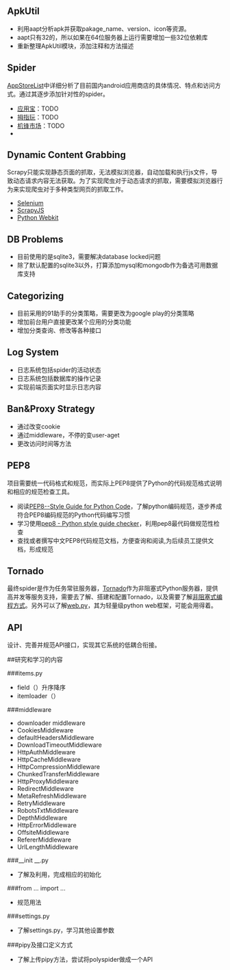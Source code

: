 ## ApkUtil
*	利用aapt分析apk并获取pakage_name、version、icon等资源。
*	aapt只有32的，所以如果在64位服务器上运行需要增加一些32位依赖库
*	重新整理ApkUtil模块，添加注释和方法描述

## Spider
[AppStoreList]中详细分析了目前国内android应用商店的具体情况、特点和访问方式。通过其逐步添加针对性的spider。

*   [应用宝]：TODO
*   [拇指玩]：TODO
*   [机锋市场]：TODO
*   [360手机助手]: TODO

## Dynamic Content Grabbing
Scrapy只能实现静态页面的抓取，无法模拟浏览器，自动加载和执行js文件，导致动态请求内容无法获取。为了实现爬虫对于动态请求的抓取，需要模拟浏览器行为来实现爬虫对于多种类型网页的抓取工作。
*	[Selenium]
*	[ScrapyJS]
*	[Python Webkit]

## DB Problems
*	目前使用的是sqlite3，需要解决database locked问题
*	除了默认配置的sqlite3以外，打算添加mysql和mongodb作为备选可用数据库支持

## Categorizing
*	目前采用的91助手的分类策略，需要更改为google play的分类策略
*	增加前台用户直接更改某个应用的分类功能
*	增加分类查询、修改等各种接口

## Log System
*	日志系统包括spider的活动状态
*	日志系统包括数据库的操作记录
*	实现前端页面实时显示日志内容

## Ban&Proxy Strategy
* 	通过改变cookie
* 	通过middleware，不停的变user-aget
* 	更改访问时间等方法

## PEP8
项目需要统一代码格式和规范，而实际上PEP8提供了Python的代码规范格式说明和相应的规范检查工具。

*	阅读[PEP8--Style Guide for Python Code]，了解python编码规范，逐步养成符合PEP8编码规范的Python代码编写习惯
*	学习使用[pep8 - Python style guide checker]，利用pep8最代码做规范性检查
*	查找或者撰写中文PEP8代码规范文档，方便查询和阅读,为后续员工提供文档，形成规范

## Tornado
最终spider是作为任务常驻服务器，[Tornado]作为非阻塞式Python服务器，提供高并发等服务支持，需要去了解、搭建和配置Tornado，以及需要了解[非阻塞式编程方式]。另外可以了解[web.py]，其为轻量级python web框架，可能会用得着。

## API
设计、完善并规范API接口，实现其它系统的低耦合衔接。

##研究和学习的内容

###items.py
*	field（）升序降序
*	itemloader（）

###middleware
*	downloader middleware
*	CookiesMiddleware
*	defaultHeadersMiddleware
*	DownloadTimeoutMiddleware
*	HttpAuthMiddleware
*	HttpCacheMiddleware
*	HttpCompressionMiddleware
*	ChunkedTransferMiddleware
*	HttpProxyMiddleware
*	RedirectMiddleware
*	MetaRefreshMiddleware
*	RetryMiddleware
*	RobotsTxtMiddleware
*	DepthMiddleware
*	HttpErrorMiddleware
*	OffsiteMiddleware
*	RefererMiddleware
*	UrlLengthMiddleware

###__init __.py
*	了解及利用，完成相应的初始化

###from ... import ...
*	规范用法

###settings.py
*	了解settings.py，学习其他设置参数

###pipy及接口定义方式
*	了解上传pipy方法，尝试将polyspider做成一个API

[aapt]:https://code.google.com/p/android-apktool/
[Selenium]:http://www.seleniumhq.org/
[ScrapyJS]:https://github.com/scrapinghub/scrapyjs
[Python Webkit]: http://www.gnu.org/software/pythonwebkit/

[非阻塞式编程方式]:http://cnodejs.org/topic/4f50dd9798766f5a610b808a
[Tornado]:http://www.tornadoweb.org/en/stable/
[AppStoreList]:https://github.com/wh1100717/PolySpider/blob/master/APP_STORE_LIST.md
[web.py]:http://webpy.org/

[小米商店]:http://app.xiaomi.com/
[天翼空间]:http://www.189store.com/soft.html
[移动应用商店]:http://mm.10086.cn/
[沃商店]:http://store.wo.com.cn/
[应用宝]:http://android.myapp.com/
[91助手]:http://apk.91.com/
[百度应用]:http://as.baidu.com/
[机锋市场]:http://apk.gfan.com/
[360手机助手]:http://zhushou.360.cn/
[智汇云应用市场]:http://app.vmall.com/
[木蚂蚁应用市场]:http://www.mumayi.com/
[安卓市场]:http://apk.hiapk.com/
[拇指玩]:http://www.muzhiwan.com/
[Google Paly China]:https://play.google.com/store

[PEP8--Style Guide for Python Code]:http://www.python.org/dev/peps/pep-0008/
[pep8 - Python style guide checker]:https://pypi.python.org/pypi/pep8
